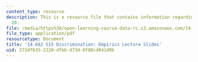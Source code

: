 ```yaml
---
content_type: resource
description: This is a resource file that contains information regarding lecture slide
  20.
file: /media/https%3A/open-learning-course-data-rc.s3.amazonaws.com/14-662-labor-economics-ii-spring-2015/272df6352120dfbbd73d8f88cd841d0b_MIT14_662S15_lec_slides20.pdf
file_type: application/pdf
resourcetype: Document
title: '14.662 S15 Discrimination: Empirics Lecture Slides'
uid: 272df635-2120-dfbb-d73d-8f88cd841d0b
---
```

